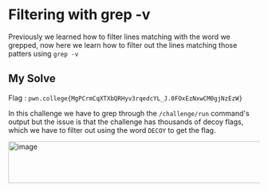 # Filtering with grep -v

Previously we learned how to filter lines matching with the word we grepped, now here we learn how to filter out the lines matching those patters using `grep -v`

## My Solve

Flag : `pwn.college{MgPCrmCqXTXbQRHyv3rqedcYL_J.0FOxEzNxwCM0gjNzEzW}`

In this challenge we have to grep through the `/challenge/run` command's output but the issue is that the challenge has thousands of decoy flags, which we have to filter out using the word `DECOY` to get the flag.

<img width="505" height="84" alt="image" src="https://github.com/user-attachments/assets/6b4dd49a-12be-49e5-a6aa-77efcfa7742e" />
